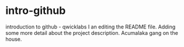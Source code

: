 # intro-github
introduction to github - qwicklabs
I an editing the README file. Adding some more detail about the project description. Acumalaka gang on the house.
